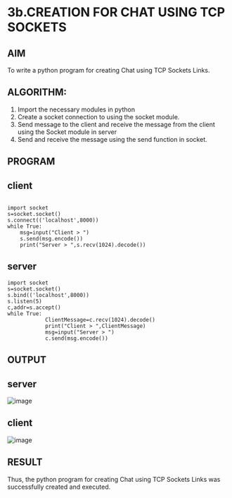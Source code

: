# 3b.CREATION FOR CHAT USING TCP SOCKETS
## AIM
To write a python program for creating Chat using TCP Sockets Links.
## ALGORITHM:
1. Import the necessary modules in python
2. Create a socket connection to using the socket module.
3. Send message to the client and receive the message from the client using the Socket module in
 server
4. Send and receive the message using the send function in socket.
## PROGRAM
## client
```

import socket 
s=socket.socket() 
s.connect(('localhost',8000)) 
while True: 
    msg=input("Client > ") 
    s.send(msg.encode()) 
    print("Server > ",s.recv(1024).decode())
```
## server
```
import socket 
s=socket.socket() 
s.bind(('localhost',8000)) 
s.listen(5) 
c,addr=s.accept() 
while True: 
            ClientMessage=c.recv(1024).decode() 
            print("Client > ",ClientMessage) 
            msg=input("Server > ") 
            c.send(msg.encode())
```

## OUTPUT
## server
![image](https://github.com/user-attachments/assets/c47d7cac-a8fe-4b8a-a2d8-0a425718c3e0)
## client
![image](https://github.com/user-attachments/assets/ab57cacd-690f-460c-bb88-536057678a6f)


## RESULT
Thus, the python program for creating Chat using TCP Sockets Links was successfully 
created and executed.
